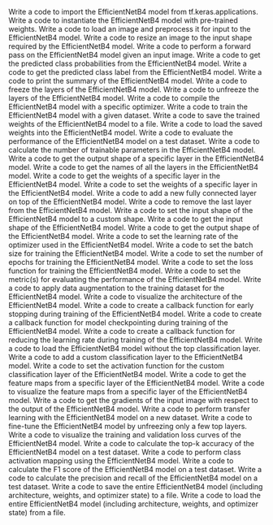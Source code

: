 Write a code to import the EfficientNetB4 model from tf.keras.applications.
Write a code to instantiate the EfficientNetB4 model with pre-trained weights.
Write a code to load an image and preprocess it for input to the EfficientNetB4 model.
Write a code to resize an image to the input shape required by the EfficientNetB4 model.
Write a code to perform a forward pass on the EfficientNetB4 model given an input image.
Write a code to get the predicted class probabilities from the EfficientNetB4 model.
Write a code to get the predicted class label from the EfficientNetB4 model.
Write a code to print the summary of the EfficientNetB4 model.
Write a code to freeze the layers of the EfficientNetB4 model.
Write a code to unfreeze the layers of the EfficientNetB4 model.
Write a code to compile the EfficientNetB4 model with a specific optimizer.
Write a code to train the EfficientNetB4 model with a given dataset.
Write a code to save the trained weights of the EfficientNetB4 model to a file.
Write a code to load the saved weights into the EfficientNetB4 model.
Write a code to evaluate the performance of the EfficientNetB4 model on a test dataset.
Write a code to calculate the number of trainable parameters in the EfficientNetB4 model.
Write a code to get the output shape of a specific layer in the EfficientNetB4 model.
Write a code to get the names of all the layers in the EfficientNetB4 model.
Write a code to get the weights of a specific layer in the EfficientNetB4 model.
Write a code to set the weights of a specific layer in the EfficientNetB4 model.
Write a code to add a new fully connected layer on top of the EfficientNetB4 model.
Write a code to remove the last layer from the EfficientNetB4 model.
Write a code to set the input shape of the EfficientNetB4 model to a custom shape.
Write a code to get the input shape of the EfficientNetB4 model.
Write a code to get the output shape of the EfficientNetB4 model.
Write a code to set the learning rate of the optimizer used in the EfficientNetB4 model.
Write a code to set the batch size for training the EfficientNetB4 model.
Write a code to set the number of epochs for training the EfficientNetB4 model.
Write a code to set the loss function for training the EfficientNetB4 model.
Write a code to set the metric(s) for evaluating the performance of the EfficientNetB4 model.
Write a code to apply data augmentation to the training dataset for the EfficientNetB4 model.
Write a code to visualize the architecture of the EfficientNetB4 model.
Write a code to create a callback function for early stopping during training of the EfficientNetB4 model.
Write a code to create a callback function for model checkpointing during training of the EfficientNetB4 model.
Write a code to create a callback function for reducing the learning rate during training of the EfficientNetB4 model.
Write a code to load the EfficientNetB4 model without the top classification layer.
Write a code to add a custom classification layer to the EfficientNetB4 model.
Write a code to set the activation function for the custom classification layer of the EfficientNetB4 model.
Write a code to get the feature maps from a specific layer of the EfficientNetB4 model.
Write a code to visualize the feature maps from a specific layer of the EfficientNetB4 model.
Write a code to get the gradients of the input image with respect to the output of the EfficientNetB4 model.
Write a code to perform transfer learning with the EfficientNetB4 model on a new dataset.
Write a code to fine-tune the EfficientNetB4 model by unfreezing only a few top layers.
Write a code to visualize the training and validation loss curves of the EfficientNetB4 model.
Write a code to calculate the top-k accuracy of the EfficientNetB4 model on a test dataset.
Write a code to perform class activation mapping using the EfficientNetB4 model.
Write a code to calculate the F1 score of the EfficientNetB4 model on a test dataset.
Write a code to calculate the precision and recall of the EfficientNetB4 model on a test dataset.
Write a code to save the entire EfficientNetB4 model (including architecture, weights, and optimizer state) to a file.
Write a code to load the entire EfficientNetB4 model (including architecture, weights, and optimizer state) from a file.